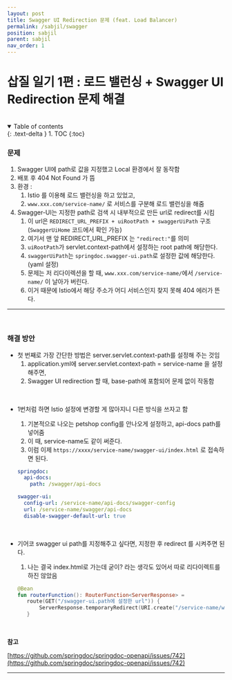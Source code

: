 ```yaml
---
layout: post
title: Swagger UI Redirection 문제 (feat. Load Balancer)
permalink: /sabjil/swagger
position: sabjil
parent: sabjil
nav_order: 1
---
```


# 삽질 일기 1편 : 로드 밸런싱 + Swagger UI Redirection 문제 해결

<br/>

<details open markdown="block">
  <summary>
    Table of contents
  </summary>
  {: .text-delta }
1. TOC
{:toc}
</details>

### 문제

1. Swagger UI에 path로 값을 지정했고 Local 환경에서 잘 동작함 
2. 배포 후 404 Not Found 가 뜸
3. 환경 : 
   1. Istio 를 이용해 로드 밸런싱을 하고 있었고, 
   2. `www.xxx.com/service-name/` 로 서비스를 구분해 로드 밸런싱을 해줌
4. Swagger-UI는 지정한 path로 검색 시 내부적으로 만든 url로 redirect를 시킴
   1. 이 url은 `REDIRECT_URL_PREFIX + uiRootPath + swaggerUiPath` 구조(`SwaggerUiHome` 코드에서 확인 가능)
   2. 여기서 맨 앞 REDIRECT_URL_PREFIX 는 `"redirect:"`를 의미
   3. `uiRootPath`가 servlet.context-path에서 설정하는 root path에 해당한다. 
   4. `swaggerUiPath`는 `springdoc.swagger-ui.path`로 설정한 값에 해당한다.(yaml 설정)
   5. 문제는 저 리다이렉션을 할 때, `www.xxx.com/service-name/`에서 `/service-name/` 이 날아가 버린다.
   6. 이거 때문에 Istio에서 해당 주소가 어디 서비스인지 찾지 못해 404 에러가 뜬다.


---

<br/>

### 해결 방안


- 첫 번째로 가장 간단한 방법은 server.servlet.context-path를 설정해 주는 것임
   1. application.yml에 server.servlet.context-path = service-name 을 설정해주면,
   2. Swagger UI redirection 할 때, base-path에 포함되어 문제 없이 작동함
      
<br/>

- 1번처럼 하면 Istio 설정에 변경할 게 많아지니 다른 방식을 쓰자고 함
   1. 기본적으로 나오는 petshop config를 안나오게 설정하고, api-docs path를 넣어줌
   2. 이 때, service-name도 같이 써준다.
   3. 이럼 이제 `https://xxxx/service-name/swagger-ui/index.html` 로 접속하면 된다.

    ```yaml
    springdoc:
      api-docs:
        path: /swagger/api-docs

    swagger-ui:
      config-url: /service-name/api-docs/swagger-config
      url: /service-name/swagger/api-docs
      disable-swagger-default-url: true
    ```

<br/> 

- 기어코 swagger ui path를 지정해주고 싶다면, 지정한 후 redirect 를 시켜주면 된다. 
   1. 나는 결국 index.html로 가는데 굳이? 라는 생각도 있어서 따로 리다이렉트를 하진 않았음 
   
     ```kotlin
    @Bean
    fun routerFunction(): RouterFunction<ServerResponse> =
        route(GET("/swagger-ui.path에 설정한 url")) {
            ServerResponse.temporaryRedirect(URI.create("/service-name/webjars/swagger-ui/index.html")).build()
        }
     ```


<br/> 
 
**참고**

[https://github.com/springdoc/springdoc-openapi/issues/742](https://github.com/springdoc/springdoc-openapi/issues/742)


---
